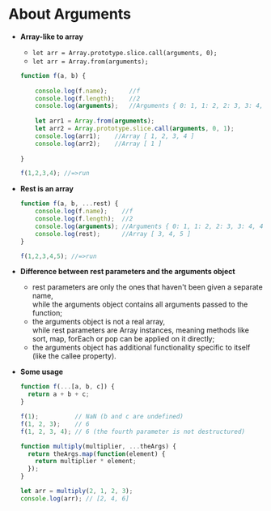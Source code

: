 # About Arguments

* **Array-like to array**

    * `let arr = Array.prototype.slice.call(arguments, 0);`
    * `let arr = Array.from(arguments);`
    
    ```javascript
    function f(a, b) {
        
        console.log(f.name);      //f
        console.log(f.length);    //2
        console.log(arguments);   //Arguments { 0: 1, 1: 2, 2: 3, 3: 4,... }
        
        let arr1 = Array.from(arguments);
        let arr2 = Array.prototype.slice.call(arguments, 0, 1);
        console.log(arr1);    //Array [ 1, 2, 3, 4 ]
        console.log(arr2);    //Array [ 1 ]
        
    }
  
    f(1,2,3,4); //=>run
    ```
    
* **Rest is an array**

    ```javascript
    function f(a, b, ...rest) {
        console.log(f.name);    //f
        console.log(f.length);  //2
        console.log(arguments); //Arguments { 0: 1, 1: 2, 2: 3, 3: 4, 4: 5, … }
        console.log(rest);      //Array [ 3, 4, 5 ]
    }
    
    f(1,2,3,4,5); //=>run
    ```

* **Difference between rest parameters and the arguments object**
  
    * rest parameters are only the ones that haven't been given a separate name,<br>
        while the arguments object contains all arguments passed to the function;
    * the arguments object is not a real array, <br>
        while rest parameters are Array instances, meaning methods like sort, map, forEach or pop can be applied on it directly;
    * the arguments object has additional functionality specific to itself (like the callee property).

* **Some usage**

    ```javascript
    function f(...[a, b, c]) {
      return a + b + c;
    }
    
    f(1);          // NaN (b and c are undefined)
    f(1, 2, 3);    // 6
    f(1, 2, 3, 4); // 6 (the fourth parameter is not destructured)
    ```
    
    ```javascript
    function multiply(multiplier, ...theArgs) {
      return theArgs.map(function(element) {
        return multiplier * element;
      });
    }
    
    let arr = multiply(2, 1, 2, 3); 
    console.log(arr); // [2, 4, 6]
    ```


